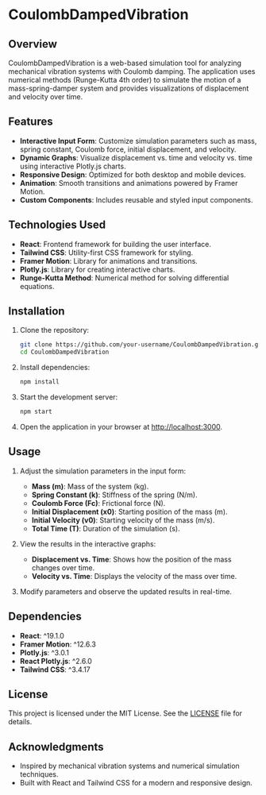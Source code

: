 # CoulombDampedVibration

## Overview

CoulombDampedVibration is a web-based simulation tool for analyzing mechanical vibration systems with Coulomb damping. The application uses numerical methods (Runge-Kutta 4th order) to simulate the motion of a mass-spring-damper system and provides visualizations of displacement and velocity over time.

## Features

- **Interactive Input Form**: Customize simulation parameters such as mass, spring constant, Coulomb force, initial displacement, and velocity.
- **Dynamic Graphs**: Visualize displacement vs. time and velocity vs. time using interactive Plotly.js charts.
- **Responsive Design**: Optimized for both desktop and mobile devices.
- **Animation**: Smooth transitions and animations powered by Framer Motion.
- **Custom Components**: Includes reusable and styled input components.

## Technologies Used

- **React**: Frontend framework for building the user interface.
- **Tailwind CSS**: Utility-first CSS framework for styling.
- **Framer Motion**: Library for animations and transitions.
- **Plotly.js**: Library for creating interactive charts.
- **Runge-Kutta Method**: Numerical method for solving differential equations.

## Installation

1. Clone the repository:
   ```bash
   git clone https://github.com/your-username/CoulombDampedVibration.git
   cd CoulombDampedVibration

2. Install dependencies:
    ```bash
    npm install
    ```

3. Start the development server:
    ```bash
    npm start
    ```

4. Open the application in your browser at [http://localhost:3000](http://localhost:3000).

## Usage

1. Adjust the simulation parameters in the input form:
    - **Mass (m)**: Mass of the system (kg).
    - **Spring Constant (k)**: Stiffness of the spring (N/m).
    - **Coulomb Force (Fc)**: Frictional force (N).
    - **Initial Displacement (x0)**: Starting position of the mass (m).
    - **Initial Velocity (v0)**: Starting velocity of the mass (m/s).
    - **Total Time (T)**: Duration of the simulation (s).

2. View the results in the interactive graphs:
    - **Displacement vs. Time**: Shows how the position of the mass changes over time.
    - **Velocity vs. Time**: Displays the velocity of the mass over time.

3. Modify parameters and observe the updated results in real-time.


## Dependencies

- **React**: ^19.1.0
- **Framer Motion**: ^12.6.3
- **Plotly.js**: ^3.0.1
- **React Plotly.js**: ^2.6.0
- **Tailwind CSS**: ^3.4.17

## License

This project is licensed under the MIT License. See the [LICENSE](./LICENSE) file for details.

## Acknowledgments

- Inspired by mechanical vibration systems and numerical simulation techniques.
- Built with React and Tailwind CSS for a modern and responsive design.
